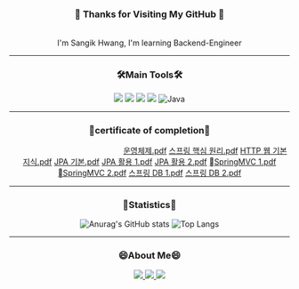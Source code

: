 <div align = center>
  
### 👋 Thanks for Visiting My GitHub 👋 
</br> I'm Sangik Hwang, I'm learning Backend-Engineer

-----

### 🛠️Main Tools🛠️
<img src="https://img.shields.io/badge/Python-3776AB?style=for-the-badge&logo=Python&logoColor=white"> <img src="https://img.shields.io/badge/mysql-4479A1?style=for-the-badge&logo=mysql&logoColor=white"> <img src="https://img.shields.io/badge/spring-6DB33F?style=for-the-badge&logo=github&logoColor=Green"> <img src="https://img.shields.io/badge/SpringSecurity-6DB33F?style=for-the-badge&logo=github&logoColor=Green"> <img alt="Java" src ="https://img.shields.io/badge/Java-007396.svg?&style=for-the-badge&logo=Java&logoColor=white"/> 

-----
### 🎉certificate of completion🎉
<image width="200">[운영체제.pdf](https://github.com/user-attachments/files/17001077/default.pdf)
[스프링 핵심 원리.pdf](https://github.com/user-attachments/files/17001088/-2.pdf)
[HTTP 웹 기본 지식.pdf](https://github.com/user-attachments/files/17001089/-3.pdf)
[JPA 기본.pdf](https://github.com/user-attachments/files/17001181/certificate.pdf)
[JPA 활용 1.pdf](https://github.com/user-attachments/files/17001172/-4.pdf)
[JPA 활용 2.pdf](https://github.com/user-attachments/files/17001173/-5.pdf)
[SpringMVC 1.pdf](https://github.com/user-attachments/files/17001174/-6.pdf)
[SpringMVC 2.pdf](https://github.com/user-attachments/files/17001175/-7.pdf)
[스프링 DB 1.pdf](https://github.com/user-attachments/files/17001176/-8.pdf)
[스프링 DB 2.pdf](https://github.com/user-attachments/files/17001179/-9.pdf)

-----

### 📓Statistics📓
![Anurag's GitHub stats](https://github-readme-stats.vercel.app/api?username=Fangsangik&show_icons=true&theme=radical) ![Top Langs](https://github-readme-stats.vercel.app/api/top-langs/?username=Fangsangik&layout=compact)

-----

### 😄About Me😄
<a href="https://github.com/Fangsangik"><img src="https://img.shields.io/badge/github-181717?style=for-the-badge&logo=github&logoColor=white"><a href="https://velog.io/@ik0605/posts"> <img src="https://img.shields.io/badge/velog-20C997?style=for-the-badge&logo=github&logoColor=Green"> <a href="mailto:hwangsangik@gmail.com"><img src="https://img.shields.io/badge/Gmail-EA4335?style=flat-square&logo=Gmail&logoColor=black"/></a>
</div>

